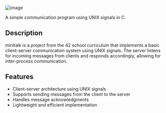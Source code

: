 ![image](https://github.com/user-attachments/assets/3e61b34e-4689-4078-b3e9-cea0e1e97995)

A simple communication program using UNIX signals in C.

## Description

minitalk is a project from the 42 school curriculum that implements a basic client-server communication system using UNIX signals. The server listens for incoming messages from clients and responds accordingly, allowing for inter-process communication.

## Features

- Client-server architecture using UNIX signals
- Supports sending messages from the client to the server
- Handles message acknowledgments
- Lightweight and efficient implementation


